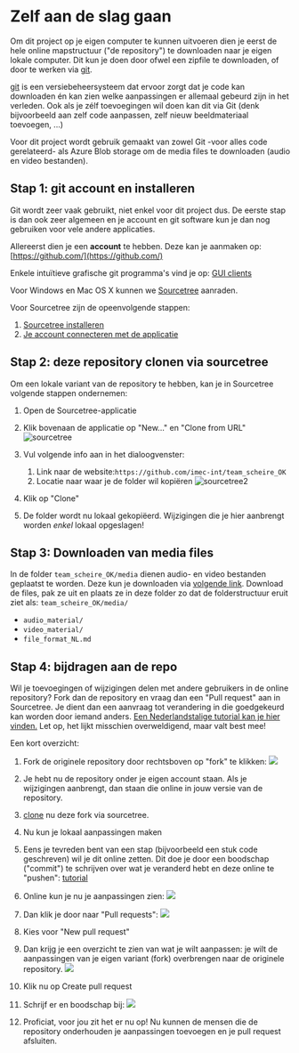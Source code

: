 # Zelf aan de slag gaan

Om dit project op je eigen computer te kunnen uitvoeren dien je eerst de hele online mapstructuur ("de repository") te downloaden naar je eigen lokale computer. Dit kun je doen door ofwel een zipfile te downloaden, of door te werken via [git](https://git-scm.com/).

[git](https://git-scm.com/) is een versiebeheersysteem dat ervoor zorgt dat je code kan downloaden én kan zien welke aanpassingen er allemaal gebeurd zijn in het verleden. Ook als je zélf toevoegingen wil doen kan dit via Git (denk bijvoorbeeld aan zelf code aanpassen, zelf nieuw beeldmateriaal toevoegen, ...)

Voor dit project wordt gebruik gemaakt van zowel Git -voor alles code gerelateerd- als Azure Blob storage om de media files te downloaden (audio en video bestanden).

## Stap 1: git account en installeren

Git wordt zeer vaak gebruikt, niet enkel voor dit project dus. De eerste stap is dan ook zeer algemeen en je account en git software kun je dan nog gebruiken voor vele andere applicaties.

Allereerst dien je een **account** te hebben. Deze kan je aanmaken op: [https://github.com/](https://github.com/)


Enkele intuïtieve grafische git programma's vind je op: [GUI clients](https://git-scm.com/downloads/guis/)

Voor Windows en Mac OS X kunnen we [Sourcetree](https://www.sourcetreeapp.com/) aanraden.

Voor Sourcetree zijn de opeenvolgende stappen:

1. [Sourcetree installeren](https://confluence.atlassian.com/get-started-with-sourcetree/install-sourcetree-847359094.html)
2. [Je account connecteren met de applicatie](https://confluence.atlassian.com/get-started-with-sourcetree/connect-your-bitbucket-or-github-account-847359096.html)

## Stap 2: deze repository clonen via sourcetree

Om een lokale variant van de repository te hebben, kan je in Sourcetree volgende stappen ondernemen:

1. Open de Sourcetree-applicatie
2. Klik bovenaan de applicatie op "New..." en "Clone from URL" 
![sourcetree](images/sourcetree1.png)
3. Vul volgende info aan in het dialoogvenster:
	1. Link naar de website:`https://github.com/imec-int/team_scheire_OK`
	2. Locatie naar waar je de folder wil kopiëren
![sourcetree2](images/sourcetree2.png)

4. Klik op "Clone"
5. De folder wordt nu lokaal gekopiëerd. Wijzigingen die je hier aanbrengt worden *enkel* lokaal opgeslagen!



## Stap 3: Downloaden van media files

In de folder `team_scheire_OK/media` dienen audio- en video bestanden geplaatst te worden. Deze kun je downloaden via [volgende link](https://drive.google.com/uc?id=1Bu9Wcmqh0twkzcfj9v9PVdwkaGcGih_T&export=download). Download de files, pak ze uit en plaats ze in deze folder zo dat de folderstructuur eruit ziet als:
`team_scheire_OK/media/`

* `audio_material/`
* `video_material/`
* `file_format_NL.md`

## Stap 4: bijdragen aan de repo
Wil je toevoegingen of wijzigingen delen met andere gebruikers in de online repository? Fork dan de repository en vraag dan een "Pull request" aan in Sourcetree. Je dient dan een aanvraag tot verandering in die goedgekeurd kan worden door iemand anders. [Een Nederlandstalige tutorial kan je hier vinden.](https://git-scm.com/book/nl/v2/GitHub-Aan-een-project-bijdragen) Let op, het lijkt misschien overweldigend, maar valt best mee!

Een kort overzicht:

1. Fork de originele repository door rechtsboven op "fork" te klikken:
![](./images/fork.png)

2. Je hebt nu de repository onder je eigen account staan. Als je wijzigingen aanbrengt, dan staan die online in jouw versie van de repository.
3. [clone](#Stap-2:-deze-repository-clonen-via-sourcetree) nu deze fork via sourcetree.
4. Nu kun je lokaal aanpassingen maken
5. Eens je tevreden bent van een stap (bijvoorbeeld een stuk code geschreven) wil je dit online zetten. Dit doe je door een boodschap ("commit") te schrijven over wat je veranderd hebt en deze online te "pushen": [tutorial](https://confluence.atlassian.com/sourcetreekb/commit-push-and-pull-a-repository-on-sourcetree-785616067.html)
6. Online kun je nu je aanpassingen zien: ![](./images/online_aanpassingen.png)
7. Dan klik je door naar "Pull requests": ![](./images/pr1.png)
8. Kies voor "New pull request"
9. Dan krijg je een overzicht te zien van wat je wilt aanpassen: je wilt de aanpassingen van je eigen variant (fork) overbrengen naar de originele repository. ![](./images/pr2.png)
10. Klik nu op Create pull request
11. Schrijf er en boodschap bij: ![](./images/pr3.png)
12. Proficiat, voor jou zit het er nu op! Nu kunnen de mensen die de repository onderhouden je aanpassingen toevoegen en je pull request afsluiten.

